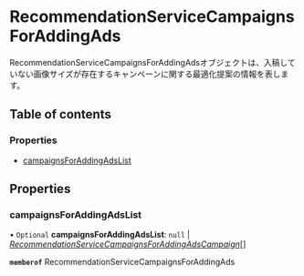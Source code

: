 # RecommendationServiceCampaignsForAddingAds


<div lang=\"ja\">RecommendationServiceCampaignsForAddingAdsオブジェクトは、入稿していない画像サイズが存在するキャンペーンに関する最適化提案の情報を表します。</div> 

## Table of contents

### Properties

- [campaignsForAddingAdsList](recommendationservicecampaignsforaddingads.md#campaignsforaddingadslist)

## Properties

### campaignsForAddingAdsList

• `Optional` **campaignsForAddingAdsList**: ``null`` \| [*RecommendationServiceCampaignsForAddingAdsCampaign*](recommendationservicecampaignsforaddingadscampaign.md)[]

**`memberof`** RecommendationServiceCampaignsForAddingAds
